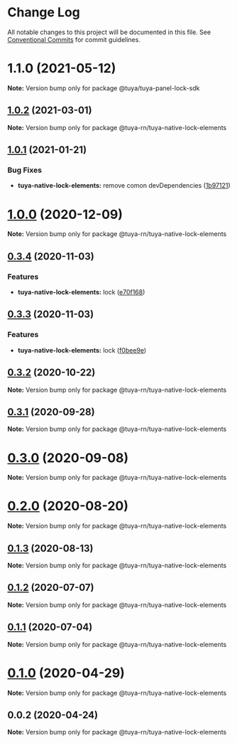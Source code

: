 # Change Log

All notable changes to this project will be documented in this file.
See [Conventional Commits](https://conventionalcommits.org) for commit guidelines.

# 1.1.0 (2021-05-12)

**Note:** Version bump only for package @tuya/tuya-panel-lock-sdk





## [1.0.2](https://registry.code.tuya-inc.top/TuyaRN/tuya-native-elements/compare/@tuya-rn/tuya-native-lock-elements@1.0.1...@tuya-rn/tuya-native-lock-elements@1.0.2) (2021-03-01)

**Note:** Version bump only for package @tuya-rn/tuya-native-lock-elements





## [1.0.1](https://registry.code.tuya-inc.top/TuyaRN/tuya-native-elements/compare/@tuya-rn/tuya-native-lock-elements@1.0.0...@tuya-rn/tuya-native-lock-elements@1.0.1) (2021-01-21)


### Bug Fixes

* **tuya-native-lock-elements:** remove comon devDependencies ([1b97121](https://registry.code.tuya-inc.top/TuyaRN/tuya-native-elements/commits/1b971212cb59a8494c93ba842fdbdc5afa4b0109))





# [1.0.0](https://registry.code.tuya-inc.top/TuyaRN/tuya-native-elements/compare/@tuya-rn/tuya-native-lock-elements@0.3.4...@tuya-rn/tuya-native-lock-elements@1.0.0) (2020-12-09)

**Note:** Version bump only for package @tuya-rn/tuya-native-lock-elements





## [0.3.4](https://registry.code.tuya-inc.top/TuyaRN/tuya-native-elements/compare/@tuya-rn/tuya-native-lock-elements@0.3.3...@tuya-rn/tuya-native-lock-elements@0.3.4) (2020-11-03)


### Features

* **tuya-native-lock-elements:** lock ([e70f168](https://registry.code.tuya-inc.top/TuyaRN/tuya-native-elements/commits/e70f168078301e08401b9fbf172243d98d98a662))





## [0.3.3](https://registry.code.tuya-inc.top/TuyaRN/tuya-native-elements/compare/@tuya-rn/tuya-native-lock-elements@0.3.2...@tuya-rn/tuya-native-lock-elements@0.3.3) (2020-11-03)


### Features

* **tuya-native-lock-elements:** lock ([f0bee9e](https://registry.code.tuya-inc.top/TuyaRN/tuya-native-elements/commits/f0bee9e83f2ba3271b8c2bc48f08b231de118cc5))





## [0.3.2](https://registry.code.tuya-inc.top/TuyaRN/tuya-native-elements/compare/@tuya-rn/tuya-native-lock-elements@0.3.1...@tuya-rn/tuya-native-lock-elements@0.3.2) (2020-10-22)

**Note:** Version bump only for package @tuya-rn/tuya-native-lock-elements





## [0.3.1](https://registry.code.tuya-inc.top/TuyaRN/tuya-native-elements/compare/@tuya-rn/tuya-native-lock-elements@0.3.0...@tuya-rn/tuya-native-lock-elements@0.3.1) (2020-09-28)

**Note:** Version bump only for package @tuya-rn/tuya-native-lock-elements





# [0.3.0](https://code.registry.wgine.com/TuyaRN/tuya-native-elements/compare/@tuya-rn/tuya-native-lock-elements@0.2.0...@tuya-rn/tuya-native-lock-elements@0.3.0) (2020-09-08)

**Note:** Version bump only for package @tuya-rn/tuya-native-lock-elements





# [0.2.0](https://code.registry.wgine.com/TuyaRN/tuya-native-elements/compare/@tuya-rn/tuya-native-lock-elements@0.1.3...@tuya-rn/tuya-native-lock-elements@0.2.0) (2020-08-20)

**Note:** Version bump only for package @tuya-rn/tuya-native-lock-elements





## [0.1.3](https://registry.code.tuya-inc.top/TuyaRN/tuya-native-elements/compare/@tuya-rn/tuya-native-lock-elements@0.1.2...@tuya-rn/tuya-native-lock-elements@0.1.3) (2020-08-13)

**Note:** Version bump only for package @tuya-rn/tuya-native-lock-elements





## [0.1.2](https://code.registry.wgine.com/TuyaRN/tuya-native-elements/compare/@tuya-rn/tuya-native-lock-elements@0.1.1...@tuya-rn/tuya-native-lock-elements@0.1.2) (2020-07-07)

**Note:** Version bump only for package @tuya-rn/tuya-native-lock-elements





## [0.1.1](https://code.registry.wgine.com/TuyaRN/tuya-native-elements/compare/@tuya-rn/tuya-native-lock-elements@0.1.0...@tuya-rn/tuya-native-lock-elements@0.1.1) (2020-07-04)

**Note:** Version bump only for package @tuya-rn/tuya-native-lock-elements





# [0.1.0](https://code.registry.wgine.com/TuyaRN/tuya-native-elements/compare/@tuya-rn/tuya-native-lock-elements@0.0.2...@tuya-rn/tuya-native-lock-elements@0.1.0) (2020-04-29)

**Note:** Version bump only for package @tuya-rn/tuya-native-lock-elements





## 0.0.2 (2020-04-24)

**Note:** Version bump only for package @tuya-rn/tuya-native-lock-elements
